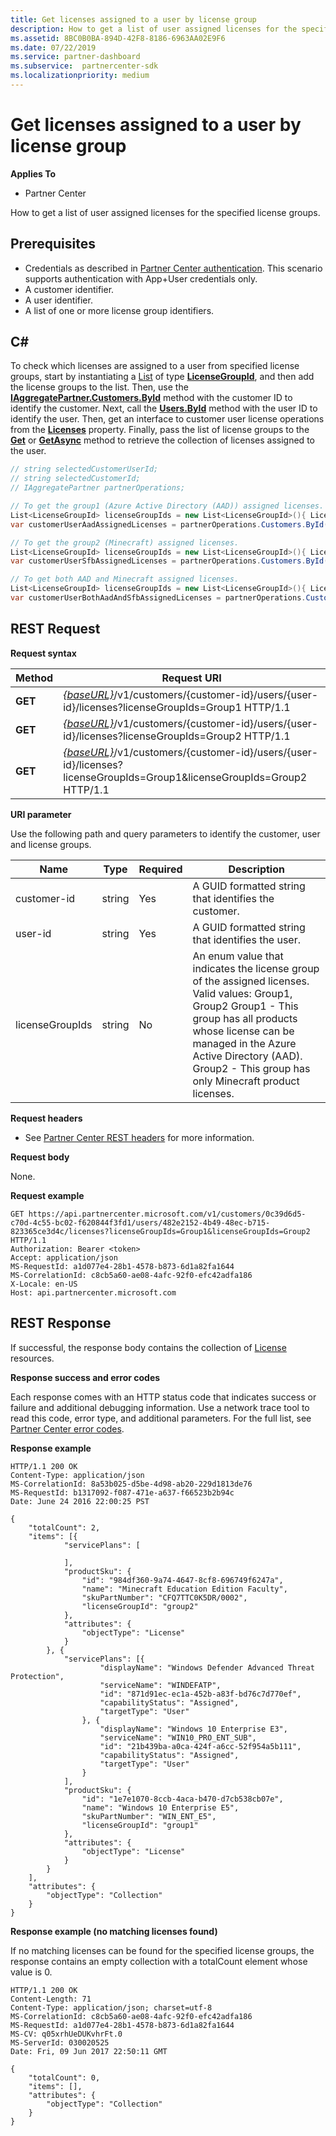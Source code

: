 ```yaml
---
title: Get licenses assigned to a user by license group
description: How to get a list of user assigned licenses for the specified license groups.
ms.assetid: 8BC0B0BA-894D-42F8-8186-6963AA02E9F6
ms.date: 07/22/2019
ms.service: partner-dashboard
ms.subservice:  partnercenter-sdk
ms.localizationpriority: medium
---
```


# Get licenses assigned to a user by license group

**Applies To**

- Partner Center

How to get a list of user assigned licenses for the specified license groups.

## <span id="Prerequisites"/><span id="prerequisites"/><span id="PREREQUISITES"/>Prerequisites


- Credentials as described in [Partner Center authentication](partner-center-authentication.md). This scenario supports authentication with App+User credentials only.
- A customer identifier.
- A user identifier.
- A list of one or more license group identifiers.

## <span id="C_"/><span id="c_"/>C#


To check which licenses are assigned to a user from specified license groups, start by instantiating a [List](https://docs.microsoft.com/dotnet/api/system.collections.generic.list-1) of type [**LicenseGroupId**](https://docs.microsoft.com/dotnet/api/microsoft.store.partnercenter.models.licenses.licensegroupid), and then add the license groups to the list. Then, use the [**IAggregatePartner.Customers.ById**](https://docs.microsoft.com/dotnet/api/microsoft.store.partnercenter.customers.icustomercollection.byid) method with the customer ID to identify the customer. Next, call the [**Users.ById**](https://docs.microsoft.com/dotnet/api/microsoft.store.partnercenter.customerusers.icustomerusercollection.byid) method with the user ID to identify the user. Then, get an interface to customer user license operations from the [**Licenses**](https://docs.microsoft.com/dotnet/api/microsoft.store.partnercenter.customerusers.icustomeruser.licenses) property. Finally, pass the list of license groups to the [**Get**](https://docs.microsoft.com/dotnet/api/microsoft.store.partnercenter.customerusers.icustomeruserlicensecollection.get) or [**GetAsync**](https://docs.microsoft.com/dotnet/api/microsoft.store.partnercenter.customerusers.icustomeruserlicensecollection.getasync) method to retrieve the collection of licenses assigned to the user.

``` csharp
// string selectedCustomerUserId;
// string selectedCustomerId;
// IAggregatePartner partnerOperations;

// To get the group1 (Azure Active Directory (AAD)) assigned licenses.
List<LicenseGroupId> licenseGroupIds = new List<LicenseGroupId>(){ LicenseGroupId.Group1 };
var customerUserAadAssignedLicenses = partnerOperations.Customers.ById(selectedCustomerId).Users.ById(selectedCustomerUserId).Licenses.Get(licenseGroupIds);

// To get the group2 (Minecraft) assigned licenses.
List<LicenseGroupId> licenseGroupIds = new List<LicenseGroupId>(){ LicenseGroupId.Group2 };
var customerUserSfbAssignedLicenses = partnerOperations.Customers.ById(selectedCustomerId).Users.ById(selectedCustomerUserId).Licenses.Get(licenseGroupIds);

// To get both AAD and Minecraft assigned licenses.
List<LicenseGroupId> licenseGroupIds = new List<LicenseGroupId>(){ LicenseGroupId.Group1, LicenseGroupId.Group2 };
var customerUserBothAadAndSfbAssignedLicenses = partnerOperations.Customers.ById(selectedCustomerId).Users.ById(selectedCustomerUserId).Licenses.Get(licenseGroupIds);
```

## <span id="_Request"/><span id="_request"/><span id="_REQUEST"/> REST Request

**Request syntax**

| Method  | Request URI                                                                                                                                            |
|---------|--------------------------------------------------------------------------------------------------------------------------------------------------------|
| **GET** | [*{baseURL}*](partner-center-rest-urls.md)/v1/customers/{customer-id}/users/{user-id}/licenses?licenseGroupIds=Group1 HTTP/1.1                        |
| **GET** | [*{baseURL}*](partner-center-rest-urls.md)/v1/customers/{customer-id}/users/{user-id}/licenses?licenseGroupIds=Group2 HTTP/1.1                        |
| **GET** | [*{baseURL}*](partner-center-rest-urls.md)/v1/customers/{customer-id}/users/{user-id}/licenses?licenseGroupIds=Group1&licenseGroupIds=Group2 HTTP/1.1 |


**URI parameter**

Use the following path and query parameters to identify the customer, user and license groups.

| Name            | Type   | Required | Description                                                                                                                                                                                                                                                           |
|-----------------|--------|----------|-----------------------------------------------------------------------------------------------------------------------------------------------------------------------------------------------------------------------------------------------------------------------|
| customer-id     | string | Yes      | A GUID formatted string that identifies the customer.                                                                                                                                                                                                                 |
| user-id         | string | Yes      | A GUID formatted string that identifies the user.                                                                                                                                                                                                                     |
| licenseGroupIds | string | No       | An enum value that indicates the license group of the assigned licenses. Valid values: Group1, Group2 Group1 - This group has all products whose license can be managed in the Azure Active Directory (AAD). Group2 - This group has only Minecraft product licenses. |

 

**Request headers**

- See [Partner Center REST headers](headers.md) for more information.

**Request body**

None.

**Request example**

```http
GET https://api.partnercenter.microsoft.com/v1/customers/0c39d6d5-c70d-4c55-bc02-f620844f3fd1/users/482e2152-4b49-48ec-b715-823365ce3d4c/licenses?licenseGroupIds=Group1&licenseGroupIds=Group2 HTTP/1.1
Authorization: Bearer <token>
Accept: application/json
MS-RequestId: a1d077e4-28b1-4578-b873-6d1a82fa1644
MS-CorrelationId: c8cb5a60-ae08-4afc-92f0-efc42adfa186
X-Locale: en-US
Host: api.partnercenter.microsoft.com
```

## <span id="_Response"/><span id="_response"/><span id="_RESPONSE"/> REST Response

If successful, the response body contains the collection of [License](license-resources.md#license) resources.

**Response success and error codes**

Each response comes with an HTTP status code that indicates success or failure and additional debugging information. Use a network trace tool to read this code, error type, and additional parameters. For the full list, see [Partner Center error codes](error-codes.md).

**Response example**

```http
HTTP/1.1 200 OK
Content-Type: application/json
MS-CorrelationId: 8a53b025-d5be-4d98-ab20-229d1813de76
MS-RequestId: b1317092-f087-471e-a637-f66523b2b94c
Date: June 24 2016 22:00:25 PST

{
    "totalCount": 2,
    "items": [{
            "servicePlans": [

            ],
            "productSku": {
                "id": "984df360-9a74-4647-8cf8-696749f6247a",
                "name": "Minecraft Education Edition Faculty",
                "skuPartNumber": "CFQ7TTC0K5DR/0002",
                "licenseGroupId": "group2"
            },
            "attributes": {
                "objectType": "License"
            }
        }, {
            "servicePlans": [{
                    "displayName": "Windows Defender Advanced Threat Protection",
                    "serviceName": "WINDEFATP",
                    "id": "871d91ec-ec1a-452b-a83f-bd76c7d770ef",
                    "capabilityStatus": "Assigned",
                    "targetType": "User"
                }, {
                    "displayName": "Windows 10 Enterprise E3",
                    "serviceName": "WIN10_PRO_ENT_SUB",
                    "id": "21b439ba-a0ca-424f-a6cc-52f954a5b111",
                    "capabilityStatus": "Assigned",
                    "targetType": "User"
                }
            ],
            "productSku": {
                "id": "1e7e1070-8ccb-4aca-b470-d7cb538cb07e",
                "name": "Windows 10 Enterprise E5",
                "skuPartNumber": "WIN_ENT_E5",
                "licenseGroupId": "group1"
            },
            "attributes": {
                "objectType": "License"
            }
        }
    ],
    "attributes": {
        "objectType": "Collection"
    }
}
```

**Response example (no matching licenses found)**

If no matching licenses can be found for the specified license groups, the response contains an empty collection with a totalCount element whose value is 0.

```http
HTTP/1.1 200 OK
Content-Length: 71
Content-Type: application/json; charset=utf-8
MS-CorrelationId: c8cb5a60-ae08-4afc-92f0-efc42adfa186
MS-RequestId: a1d077e4-28b1-4578-b873-6d1a82fa1644
MS-CV: q05xrhUeDUKvhrFt.0
MS-ServerId: 030020525
Date: Fri, 09 Jun 2017 22:50:11 GMT

{
    "totalCount": 0,
    "items": [],
    "attributes": {
        "objectType": "Collection"
    }
}
```